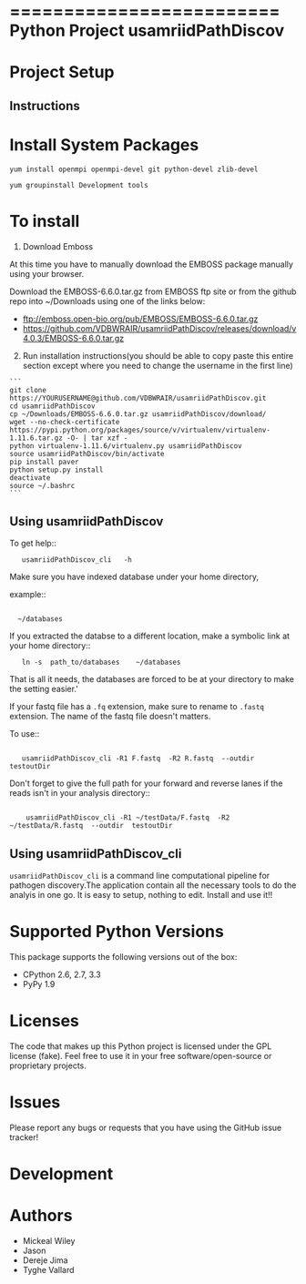 =========================
 Python Project usamriidPathDiscov
=========================


Project Setup
=============

Instructions
------------

# Install System Packages

  ```
  yum install openmpi openmpi-devel git python-devel zlib-devel
  ```

  ```
  yum groupinstall Development tools
  ```
  
# To install

  1. Download Emboss

   At this time you have to manually download the EMBOSS package manually using your browser.
   
   Download the EMBOSS-6.6.0.tar.gz from EMBOSS ftp site or from the github repo into ~/Downloads using one of the links below:
   - ftp://emboss.open-bio.org/pub/EMBOSS/EMBOSS-6.6.0.tar.gz
   - https://github.com/VDBWRAIR/usamriidPathDiscov/releases/download/v4.0.3/EMBOSS-6.6.0.tar.gz

  2. Run installation instructions(you should be able to copy paste this entire section except where you need to change the username in the first line)

    ```
    git clone https://YOURUSERNAME@github.com/VDBWRAIR/usamriidPathDiscov.git
    cd usamriidPathDiscov
    cp ~/Downloads/EMBOSS-6.6.0.tar.gz usamriidPathDiscov/download/
    wget --no-check-certificate https://pypi.python.org/packages/source/v/virtualenv/virtualenv-1.11.6.tar.gz -O- | tar xzf -
    python virtualenv-1.11.6/virtualenv.py usamriidPathDiscov
    source usamriidPathDiscov/bin/activate
    pip install paver
    python setup.py install
    deactivate
    source ~/.bashrc
    ```

Using  usamriidPathDiscov
------------------------

To get help::
```
   usamriidPathDiscov_cli   -h 
```
Make sure you have indexed database under your  home directory,

example::
```
   
  ~/databases
  ```

If you extracted the databse to a  different location, make a symbolic link at your home directory::

```
   ln -s  path_to/databases    ~/databases
   ```

That is all it needs, the databases are forced to be at your directory
to make the setting easier.'

If your fastq file has a `.fq` extension, make sure to rename to `.fastq` extension. The name of the fastq file doesn't matters.



To use::

```

   usamriidPathDiscov_cli -R1 F.fastq  -R2 R.fastq  --outdir  testoutDir 

```

Don't forget to give the full path for your forward and reverse lanes if the reads isn't in your analysis directory::
```

    usamriidPathDiscov_cli -R1 ~/testData/F.fastq  -R2 ~/testData/R.fastq  --outdir  testoutDir

```

Using  usamriidPathDiscov_cli
---------

``usamriidPathDiscov_cli`` is a command line computational pipeline for pathogen discovery.The application contain all the necessary tools to do the analyis in one go. It is easy to setup, nothing to edit. Install and use it!!



Supported Python Versions
=========================

This package  supports the following versions out of the box:

* CPython 2.6, 2.7, 3.3
* PyPy 1.9


Licenses
========

The code that makes up this Python project is licensed under the GPL license (fake). Feel free to use it in your free software/open-source or proprietary projects.

Issues
======

Please report any bugs or requests that you have using the GitHub issue tracker!

Development
===========

Authors
=======

* Mickeal Wiley
* Jason
* Dereje Jima
* Tyghe Vallard
